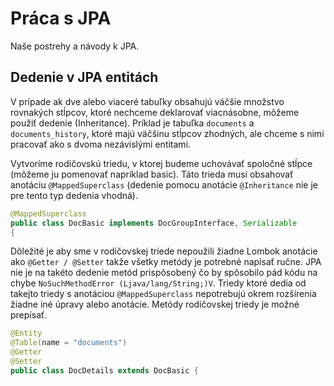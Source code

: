 # Práca s JPA

Naše postrehy a návody k JPA.

<!-- @import "[TOC]" {cmd="toc" depthFrom=1 depthTo=6 orderedList=false} -->

## Dedenie v JPA entitách

V prípade ak dve alebo viaceré tabuľky obsahujú väčšie množstvo rovnakých stĺpcov, ktoré nechceme deklarovať viacnásobne, môžeme použiť dedenie (Inheritance). Príklad je tabuľka ```documents``` a ```documents_history```, ktoré majú väčšinu stĺpcov zhodných, ale chceme s nimi pracovať ako s dvoma nezávislými entitami.

Vytvoríme rodičovskú triedu, v ktorej budeme uchovávať spoločné stĺpce (môžeme ju pomenovať napríklad basic). Táto trieda musí obsahovať anotáciu ```@MappedSuperclass``` (dedenie pomocu anotácie ```@Inheritance``` nie je pre tento typ dedenia vhodná).

```java
@MappedSuperclass
public class DocBasic implements DocGroupInterface, Serializable
{
```

Dôležité je aby sme v rodičovskej triede nepoužili žiadne Lombok anotácie ako ```@Getter / @Setter``` takže všetky metódy je potrebné napísať ručne. JPA nie je na takéto dedenie metód prispôsobený čo by spôsobilo pád kódu na chybe ```NoSuchMethodError (Ljava/lang/String;)V```. Triedy ktoré dedia od takejto triedy s anotáciou ```@MappedSuperclass``` nepotrebujú okrem rozšírenia žiadne iné úpravy alebo anotácie. Metódy rodičovskej triedy je možné prepísať.


```java
@Entity
@Table(name = "documents")
@Getter
@Setter
public class DocDetails extends DocBasic {
```